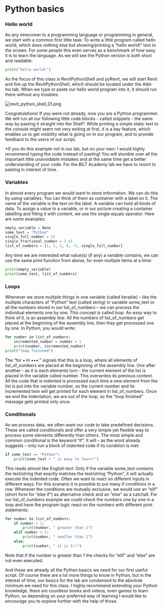 # Python basics

### Hello world

As any newcomer to a programming language or programming in general, we start with a common first little task: 
To write a little program called hello world, which does nothing else but showing/printing a “hello world!” text to the screen. 
For some people this even serves as a benchmark of how easy it is to learn the language. 
As we will see the Python version is both short and readable:

```python
print("hello world!")
```

As the focus of this class is RevitPythonShell and pyRevit, we will start Revit and fire up the RevitPythonShell, 
which should be located under the Add-Ins tab. When we type or paste our hello world program into it, it should run 
there without any troubles:

![revit_python_shell_01.png](https://github.com/hdm-dt-fb/bilt_academy_2019/raw/master/Lab_4.1/img/revit_python_shell_01.png "Our first Python program, run in the RevitPythonShell.")

Congratulations! If you were not already, now you are a Python programmer.
We will run all our following little code blocks - called snippets - the same way by pasting it straight into the Shell*. 
While printing a simple static text to the console might seem not very exiting at first, it is a key feature, 
which enables us to get visibility what is going on in our program, and to provide feedback to the users of our script.

*If you do this example not in our lab, but on your own: I would highly recommend typing the code instead of pasting! 
You will stumble over all the important little unavoidable mistakes and at the same time get a better understanding of 
your code.  For the BILT Academy lab we have to resort to pasting in interest of time.


### Variables

In almost every program we would want to store information. We can do this by using variables. 
You can think of them as container with a label on it. The name of the variable is the text on the label. 
A variable can hold all kinds of data. To assign a value to a variable, or in our picture creating a container labelling 
and filling it with content, we use the single equals operator. Here are some examples:

```python
empty_variable = None
some_text = "Python"
single_full_number = 42
single_fractional_number = 3.41
list_of_numbers = [1, 2, 3, 0, -5, single_full_number]
```

Any time we are interested what value(s) (if any) a variable contains, we can use the same print function from above, 
for even multiple items at a time:

```python
print(empty_variable)
print(some_text, list_of_numbers)
```

### Loops

Whenever we store multiple things in one variable (called iterable) – like the multiple characters of “Python” 
text (called string) in variable some_text or all the numbers stored in our list_of_numbers – we can process the 
individual elements one by one.
This concept is called loop. An easy way to think of it, is an assembly line:
All the numbers of list_of_numbers get placed at the beginning of the assembly line, then they get processed one by one. 
In Python, you would write:


```python
for number in list_of_numbers:
    incremented_number = number + 1
    print(number, incremented_number)
print("loop finished")
```

The “for • in •••:” signals that this is a loop, where all elements of list_of_numbers are placed at the beginning of the 
assembly line. One after another - as it is each elements turn - the current element of the list is placed in the variable 
called number. This overwrites its previous content. All the code that is indented is processed each time a new element 
from the list is put into the variable number, so the current number and its incremented twin will get printed for each 
element in list_of_numbers.  Once we end the indentation, we are out of the loop, so the “loop finished” message gets 
printed only once.

### Conditionals
As we process data, we often want our code to take predefined decisions. These are called conditionals and offer a very simple yet flexible way to process some elements differently than others. The most simple and common conditional is the keyword “if”. 
It will – as the word already suggests – only run a block of indented code if its condition is met:


```python
if some_text == "Python":
    print(some_text + " is easy to learn!")
```

This reads almost like English text: Only if the variable some_text contains the text/string that exactly matches the 
text/string “Python”, it will actually execute the indented code. 
Often we want to react on different inputs in different ways. For this scenario it is possible to put many if conditions 
in a row. Whenever the conditions are mutually exclusive, we would use an “elif” (short form for “else if”) as alternative 
check and an “else” as a catchall.
For our list_of_numbers example we could check the numbers one by one in a loop and have the program logic react on the 
numbers with different print statements:

```python
for number in list_of_numbers:
    if number > 1:
        print(number, " greater than 1")
    elif number < 1:
        print(number, " smaller than 1")
    else:
        print(number, " it is 1!!")
```

Note that if the number is greater than 1 the checks for “elif” and “else” are not even executed.

And these are already all the Python basics we need for our first useful script. Of course there are a lot more things 
to know in Python, but in the interest of time, our basics for the lab are condensed to the absolute minimum we need 
for this class. 
I highly recommend extending your Python knowledge, there are countless books and videos, even games to learn Python, 
so depending on your preferred way of learning I would like to encourage you to explore further with the help of those.
